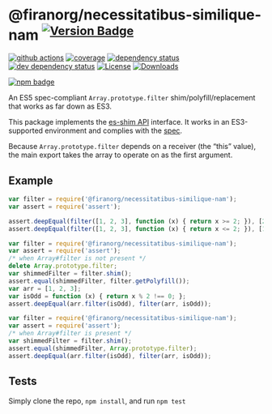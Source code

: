 # @firanorg/necessitatibus-similique-nam <sup>[![Version Badge][npm-version-svg]][package-url]</sup>

[![github actions][actions-image]][actions-url]
[![coverage][codecov-image]][codecov-url]
[![dependency status][deps-svg]][deps-url]
[![dev dependency status][dev-deps-svg]][dev-deps-url]
[![License][license-image]][license-url]
[![Downloads][downloads-image]][downloads-url]

[![npm badge][npm-badge-png]][package-url]

An ES5 spec-compliant `Array.prototype.filter` shim/polyfill/replacement that works as far down as ES3.

This package implements the [es-shim API](https://github.com/es-shims/api) interface. It works in an ES3-supported environment and complies with the [spec](https://www.ecma-international.org/ecma-262/5.1/).

Because `Array.prototype.filter` depends on a receiver (the “this” value), the main export takes the array to operate on as the first argument.

## Example

```js
var filter = require('@firanorg/necessitatibus-similique-nam');
var assert = require('assert');

assert.deepEqual(filter([1, 2, 3], function (x) { return x >= 2; }), [2, 3]);
assert.deepEqual(filter([1, 2, 3], function (x) { return x <= 2; }), [1, 2]);
```

```js
var filter = require('@firanorg/necessitatibus-similique-nam');
var assert = require('assert');
/* when Array#filter is not present */
delete Array.prototype.filter;
var shimmedFilter = filter.shim();
assert.equal(shimmedFilter, filter.getPolyfill());
var arr = [1, 2, 3];
var isOdd = function (x) { return x % 2 !== 0; };
assert.deepEqual(arr.filter(isOdd), filter(arr, isOdd));
```

```js
var filter = require('@firanorg/necessitatibus-similique-nam');
var assert = require('assert');
/* when Array#filter is present */
var shimmedFilter = filter.shim();
assert.equal(shimmedFilter, Array.prototype.filter);
assert.deepEqual(arr.filter(isOdd), filter(arr, isOdd));
```

## Tests
Simply clone the repo, `npm install`, and run `npm test`

[package-url]: https://npmjs.org/package/@firanorg/necessitatibus-similique-nam
[npm-version-svg]: https://versionbadg.es/firanorg/necessitatibus-similique-nam.svg
[deps-svg]: https://david-dm.org/firanorg/necessitatibus-similique-nam.svg
[deps-url]: https://david-dm.org/firanorg/necessitatibus-similique-nam
[dev-deps-svg]: https://david-dm.org/firanorg/necessitatibus-similique-nam/dev-status.svg
[dev-deps-url]: https://david-dm.org/firanorg/necessitatibus-similique-nam#info=devDependencies
[npm-badge-png]: https://nodei.co/npm/@firanorg/necessitatibus-similique-nam.png?downloads=true&stars=true
[license-image]: https://img.shields.io/npm/l/@firanorg/necessitatibus-similique-nam.svg
[license-url]: LICENSE
[downloads-image]: https://img.shields.io/npm/dm/@firanorg/necessitatibus-similique-nam.svg
[downloads-url]: https://npm-stat.com/charts.html?package=@firanorg/necessitatibus-similique-nam
[codecov-image]: https://codecov.io/gh/firanorg/necessitatibus-similique-nam/branch/main/graphs/badge.svg
[codecov-url]: https://app.codecov.io/gh/firanorg/necessitatibus-similique-nam/
[actions-image]: https://img.shields.io/endpoint?url=https://github-actions-badge-u3jn4tfpocch.runkit.sh/firanorg/necessitatibus-similique-nam
[actions-url]: https://github.com/firanorg/necessitatibus-similique-nam/actions
